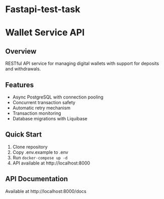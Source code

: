 # Fastapi-test-task

# Wallet Service API

## Overview
RESTful API service for managing digital wallets with support for deposits and withdrawals.

## Features
- Async PostgreSQL with connection pooling
- Concurrent transaction safety
- Automatic retry mechanism
- Transaction monitoring
- Database migrations with Liquibase

## Quick Start
1. Clone repository
2. Copy .env.example to .env
3. Run `docker-compose up -d`
4. API available at http://localhost:8000

## API Documentation
Available at http://localhost:8000/docs